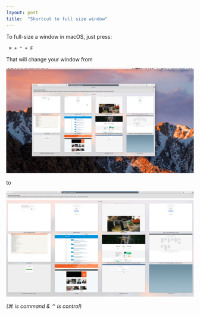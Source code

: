 ```yaml
---
layout: post
title:  "Shortcut to full size window"
---
```


To full-size a window in macOS, just press:

```
 ⌘ + ⌃ + F
```

That will change your window from

![Remote culture](/img/full-size/small.png)

to

![Remote culture](/img/full-size/full.png)

_(⌘ is command & ⌃ is control)_
